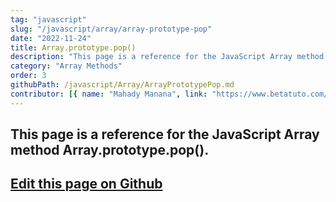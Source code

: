 ```yaml
---
tag: "javascript"
slug: "/javascript/array/array-prototype-pop"
date: "2022-11-24"
title: Array.prototype.pop()
description: "This page is a reference for the JavaScript Array method Array.prototype.pop()."
category: "Array Methods"
order: 3
githubPath: /javascript/Array/ArrayPrototypePop.md
contributor: [{ name: "Mahady Manana", link: "https://www.betatuto.com/" }]
---
```



## This page is a reference for the JavaScript Array method Array.prototype.pop().

## <a href="https://github.com/mahady-manana/betatuto-docs/tree/main/docs/javascript/Array/ArrayPrototypePop.md" target="_blank">Edit this page on Github</a>

